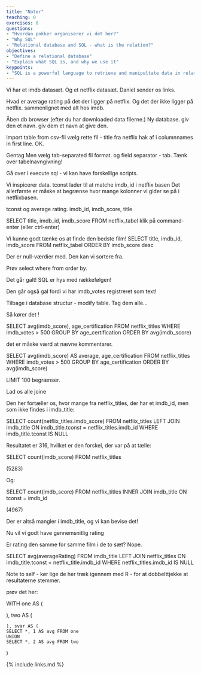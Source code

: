 ```yaml
---
title: "Noter"
teaching: 0
exercises: 0
questions:
- "Hvordan pokker organiserer vi det her?"
- "Why SQL"
- "Relational database and SQL - what is the relation?"
objectives:
- "Define a relational database"
- "Explain what SQL is, and why we use it"
keypoints:
- "SQL is a powerful language to retrieve and manipultate data in relational databases."
---
```


Vi har et imdb datasæt. Og et netflix datasæt. Daniel sender os links.

Hvad er average rating på det der ligger på netflix. Og det der ikke ligger på
netflix. sammenlignet med alt hos imdb.

Åben db browser (efter du har downloaded data filerne.)
Ny database. giv den et navn. giv dem et navn at give den.

import table from csv-fil
vælg rette fil - title fra netflix
hak af i columnnames in first line.
OK.

Gentag 
Men vælg tab-separated fil format.
og field separator - tab.
Tænk over tabelnavngivning! 

Gå over i execute sql - vi kan have forskellige scripts.

Vi inspicerer data. tconst lader til at matche imdb_id i netflix basen
Det allerførste er måske at begrænse hvor mange kolonner vi gider se på
i netflixbasen. 

tconst og average rating. imdb_id, imdb_score, title

SELECT title, imdb_id, imdb_score FROM netflix_tabel
klik på command-enter (eller ctrl-enter)

Vi kunne godt tænke os at finde den bedste film!
SELECT title, imdb_id, imdb_score FROM netflix_tabel ORDER BY imdb_score desc

Der er null-værdier med.
Den kan vi sortere fra. 

Prøv
select 
where
from
order by.

Det går galt! 
SQL er hys med rækkefølgen!

Den går også gal fordi vi har imdb_votes registreret som text!

Tilbage i database structur - modify table. Tag dem alle...

Så kører det !


SELECT avg(imdb_score), age_certification
FROM netflix_titles
WHERE imdb_votes > 500
GROUP BY age_certification
ORDER BY avg(imdb_score)

det er måske værd at nævne kommentarer.

SELECT avg(imdb_score) AS average, age_certification
FROM netflix_titles
WHERE imdb_votes > 500
GROUP BY age_certification
ORDER BY avg(imdb_score)

LIMIT 100 begrænser.

Lad os alle joine

Den her fortæller os, hvor mange fra netflix_titles, der har et imdb_id, men som ikke findes i imdb_title:
 
SELECT count(netflix_titles.imdb_score)
FROM netflix_titles
LEFT JOIN imdb_title ON imdb_title.tconst = netflix_titles.imdb_id
WHERE imdb_title.tconst IS NULL
 
Resultatet er 316, hvilket er den forskel, der var på at tælle:
 
SELECT count(imdb_score)
FROM netflix_titles
 
(5283)
 
Og:
 
SELECT count(imdb_score)
FROM netflix_titles
INNER JOIN imdb_title
ON tconst = imdb_id
 
(4967)
 
Der er altså mangler i imdb_title, og vi kan bevise det!


Nu vil vi godt have gennemsnitlig rating 

Er rating den samme for samme film i de to sæt?
Nope.

SELECT avg(averageRating) 
FROM imdb_title
LEFT JOIN netflix_titles
ON imdb_title.tconst = netflix_title.imdb_id
WHERE netflix_titles.imdb_id IS NULL

Note to self - kør lige de her træk igennem med R - for at dobbelttjekke at 
resultaterne stemmer.



prøv det her:

WITH one AS (
    
), two AS (
    
    ), svar AS (
    SELECT *, 1 AS avg FROM one
    UNION
    SELECT *, 2 AS avg FROM two
)




{% include links.md %}

